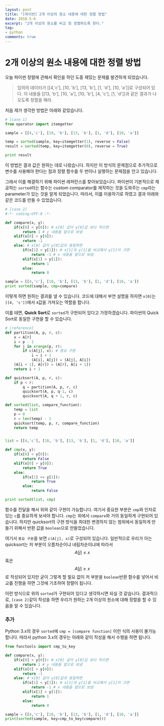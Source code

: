 ```yaml
---
layout: post
title: "[파이썬] 2개 이상의 원소 내용에 대한 정렬 방법"
date: 2018-5-6
excerpt: "2개 이상의 원소를 비교 및 정렬하도록 한다."
tag:
- python
comments: true
---
```

# 2개 이상의 원소 내용에 대한 정렬 방법

오늘 파이썬 정렬에 관해서 확인을 하던 도중
재밌는 문제를 발견하게 되었습니다.

>임의의 데이터가 [[4,'c'], [10, 'b'], [13, 'b'], [1, 'd'], [10, 'a']]로 구성되어 있다. 이 내용을 [[13, 'b'], [10, 'a'], [10, 'b'], [4, 'c'], [1, 'd']]과 같은 결과가 나오도록 정렬을 해라.

처음 제가 생각한 방법은 아래와 같았습니다.
```python
# [case 1]
from operator import itemgetter

sample = [[4,'c'], [10, 'b'], [13, 'b'], [1, 'd'], [10, 'a']]

temp = sorted(sample, key=itemgetter(1), reverse = False)
result = sorted(temp, key=itemgetter(0), reverse = True)

print result
```
이 방법은 결과 값은 원하는 데로 나왔습니다. 하지만 이 방식의 문제점으로 추가적으로 변수를 사용해야 한다는 점과  정렬 함수를 두 번이나 실행하는 문제점을 안고 있습니다.

그래서 이를 해결하기 위해 파이썬 레퍼런스를 찾아보았습니다. 파이썬이 기본적으로 제공하는 `sorted`라는 함수는 custom comparator를 제작하는 것을 도와주는 `cmp`라는 parameter가 있는 것을 알게 되었습니다. 따라서, 이를 이용하기로 하였고 결과 아래와 같은 코드를 만들 수 있었습니다.
```python
# [case 2]
#-*- coding:UTF-8 -*-

def compare(x, y):
	if(x[0] < y[0]): # x[0] 값이 y[0]값 보다 작으면
		return 1 # y 내용을 앞으로 보냄
	elif(x[0] > y[0]):
		return -1
	else: # x[0] 값이 y[0]값과 동일하면
		if(x[1] < y[1]): # x[1]과 y[1]을 비교해서 y[1]이 크면
			return -1 # x 내용을 앞으로 보냄
		elif(x[1] > y[1]):
			return 1
		else:
			return 0

sample = [[4,'c'], [10, 'b'], [13, 'b'], [1, 'd'], [10, 'a']]
print sorted(sample, cmp=compare)
```
이렇게 하면 원하는 결과를 낼 수 있습니다. 코드에 대해서 부연 설명을 하자면
`x[0]`는 `[[4, 'c']]`에서 `4`값을 가져오는 역할을 합니다.

이를 테면, **Quick Sort**로 `sorted`가 구현되어 있다고 가정하겠습니다.
파이썬의 Quick Sort로 동일한 구현을 할 수 있습니다.
```python
# [reference]
def partition(A, p, r, c):
    x = A[r]
    i = p - 1
    for j in xrange(p, r):
        if c(A[j], x): # 중요 구문
            i = i + 1
            (A[i], A[j]) = (A[j], A[i])
    (A[i + 1], A[r]) = (A[r], A[i + 1])
    return i + 1

def quicksort(A, p, r, c):
    if p < r:
        q = partition(A, p, r, c)
        quicksort(A, p, q-1, c)
        quicksort(A, q + 1, r, c)

def sorted(list, compare_function):
    temp = list
    p = 0
    r = len(temp) - 1
    quicksort(temp, p, r, compare_function)
    return temp


list = [[4,'c'], [10, 'b'], [13, 'b'], [1, 'd'], [10, 'a']]

def cmp(x, y):
    if(x[0] < y[0]):
        return False
    elif(x[0] > y[0]):
        return True
    else:
        if(x[1] <= y[1]):
            return True
        else:
            return False

print sorted(list, cmp)
```
함수를 전달을 해서 위와 같이 구현이 가능합니다. 여기서 중요한 부분은 `cmp`와 인자로 있는 `c`를 중요하게 보셔야 합니다. `cmp`는 위에서 `compare`와 거의 동일하게 구현되어 있습니다. 하지만 quicksort의 구현 방식을 최대한 변경하지 않는 범위에서 동일하게 만들기 위해서 반환 값을 `boolean`으로 만들었습니다. 

여기서 `중요 구문`을 보면 `c(A[j], x)`로 구성되어 있습니다. 일반적으로 우리가 아는 quicksort는 저 부분이 오름차순이냐 내림차순이냐에 따라서 $$ A[j] \le x $$ 혹은 $$A[j] \ge x$$로 작성되어 있지만 굳이 그렇게 할 필요 없이 저 부분을 `boolean`반환 함수를 넣어서 비교를 진행을 하면 그것에 기초하여 정렬이 됩니다.

이런 방식으로 위의 `sorted`가 구현되어 있다고 생각하시면 되실 것 같습니다. 결과적으로, `[case 2]`같이 작성을 하면 우리가 원하는 2개 이상의 원소에 대해 정렬을 할 수 있음을 알 수 있습니다.

### 추가
Python 3.x의 경우 `sorted`에 `cmp = [compare function]` 이런 식의 사용이 불가능 합니다. 따라서 python 3.x의 경우는 아래와 같이 작성을 해서 수행을 하면 됩니다.
```python
from functools import cmp_to_key

def compare(x, y):
	if(x[0] < y[0]): # x[0] 값이 y[0]값 보다 작으면
		return 1 # y 내용을 앞으로 보냄
	elif(x[0] > y[0]):
		return -1
	else: # x[0] 값이 y[0]값과 동일하면
		if(x[1] < y[1]): # x[1]과 y[1]을 비교해서 y[1]이 크면
			return -1 # x 내용을 앞으로 보냄
		elif(x[1] > y[1]):
			return 1
		else:
			return 0

sample = [[4,'c'], [10, 'b'], [13, 'b'], [1, 'd'], [10, 'a']]
print(sorted(sample, key=cmp_to_key(compare)))
```